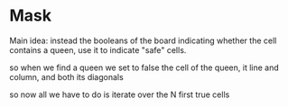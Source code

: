 # Mask

Main idea: instead the booleans of the board indicating whether the cell contains a queen, use it to indicate "safe" cells.

so when we find a queen we set to false the cell of the queen, it line and column, and both its diagonals

so now all we have to do is iterate over the N first true cells
